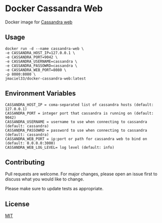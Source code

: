 # Docker Cassandra Web
Docker image for [Cassandra web](https://github.com/avalanche123/cassandra-web)

## Usage

```docker
docker run -d --name cassandra-web \  
-e CASSANDRA_HOST_IP=127.0.0.1 \   
-e CASSANDRA_PORT=9042 \  
-e CASSANDRA_USERNAME=cassandra \  
-e CASSANDRA_PASSOWRD=cassandra \
-e CASSANDRA_WEB_PORT=8080 \  
-p 8080:8080 \  
jmaciel33/docker-cassandra-web:latest
 ```

## Environment Variables
```
CASSANDRA_HOST_IP = coma-separated list of cassandra hosts (default: 127.0.0.1)
CASSANDRA_PORT = integer port that cassandra is running on (default: 9042)
CASSANDRA_USERNAME = username to use when connecting to cassandra (default: cassandra)
CASSANDRA_PASSOWRD = password to use when connecting to cassandra (default: cassandra)
CASSANDRA_WEB_PORT = ip:port or path for cassandra web to bind on (default: 0.0.0.0:3000)
CASSANDRA_WEB_LOG_LEVEL= log level (default: info)
```

## Contributing
Pull requests are welcome. For major changes, please open an issue first to discuss what you would like to change.

Please make sure to update tests as appropriate.

## License
[MIT](https://choosealicense.com/licenses/mit/)



